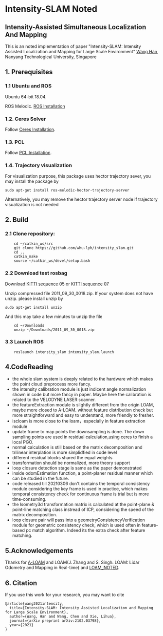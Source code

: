 # Intensity-SLAM Noted
## Intensity-Assisted Simultaneous Localization And Mapping

This is an noted implementation of paper "Intensity-SLAM: Intensity Assisted Localization and Mapping for Large Scale Environment"
[Wang Han](http://wanghan.pro), Nanyang Technological University, Singapore

## 1. Prerequisites
### 1.1 **Ubuntu** and **ROS**
Ubuntu 64-bit 18.04.

ROS Melodic. [ROS Installation](http://wiki.ros.org/ROS/Installation)

### 1.2. **Ceres Solver**
Follow [Ceres Installation](http://ceres-solver.org/installation.html).

### 1.3. **PCL**
Follow [PCL Installation](http://www.pointclouds.org/downloads/linux.html).

### 1.4. **Trajectory visualization**
For visualization purpose, this package uses hector trajectory sever, you may install the package by 
```
sudo apt-get install ros-melodic-hector-trajectory-server
```
Alternatively, you may remove the hector trajectory server node if trajectory visualization is not needed

## 2. Build 
### 2.1 Clone repository:
```
    cd ~/catkin_ws/src
    git clone https://github.com/whu-lyh/intensity_slam.git
    cd ..
    catkin_make
    source ~/catkin_ws/devel/setup.bash
```
### 2.2 Download test rosbag
Download [KITTI sequence 05](https://drive.google.com/open?id=18ilF7GZDg2tmT6sD5pd1RjqO0XJLn9Mv) or [KITTI sequence 07](https://drive.google.com/open?id=1VpoKm7f4es4ISQ-psp4CV3iylcA4eu0-)

Unzip compressed file 2011_09_30_0018.zip. If your system does not have unzip. please install unzip by 
```
sudo apt-get install unzip 
```

And this may take a few minutes to unzip the file
```
	cd ~/Downloads
	unzip ~/Downloads/2011_09_30_0018.zip
```

### 3.3 Launch ROS
```
    roslaunch intensity_slam intensity_slam.launch
```

## 4.CodeReading
- the whole slam system is deeply related to the hardware which makes the point cloud preprocess more fancy.
- the intensity calibration module is just indicent angle normalization shown in code but more fancy in paper. Maybe here the calibration is related to the VELODYNE LASER scanner.
- the featureExtraction module is slightly different from the origin LOAM, maybe more closed to A-LOAM. without feature distribution check but more straightforward and easy to understand, more friendly to fresher.
- iscloam is more close to the loam，especially in feature extraction module
- update frame to map points the downsampling is done. The down sampling points are used in residual calculation,using ceres to finish a local PGO.
- normal calculation is still based on the matrix decomposition and trilinear interplation is more simplidfied in code level
- different residual blocks shared the equal weights
- transformation should be normalized, more theory support
- loop closure detection stage is same as the paper demonstrated
- inside odomEstimation function, a point-planer residual manner which can be studied in the future.
- code released till 20210306 don't contains the temporal consistency module considering the key frame is used in practice, which makes temporal consistency check for continuous frame is trial but is more time-consuming.
- the Isometry3d transformation matrix is calculated at the point-plane & point-line matching class instread of ICP, considering the speed of the matrix decomposition.
- loop closure pair will pass into a geometryConsistencyVerification module for geometric consistency check, which is used often in feature-based pc match algorithm. Indeed its the extra check after feature matching.

## 5.Acknowledgements
Thanks for [A-LOAM](https://github.com/HKUST-Aerial-Robotics/A-LOAM) and LOAM(J. Zhang and S. Singh. LOAM: Lidar Odometry and Mapping in Real-time) and [LOAM_NOTED](https://github.com/cuitaixiang/LOAM_NOTED).

## 6. Citation
If you use this work for your research, you may want to cite
```
@article{wang2021intensity,
  title={Intensity-SLAM: Intensity Assisted Localization and Mapping for Large Scale Environment},
  author={Wang, Han and Wang, Chen and Xie, Lihua},
  journal={arXiv preprint arXiv:2102.03798},
  year={2021}
}
```

